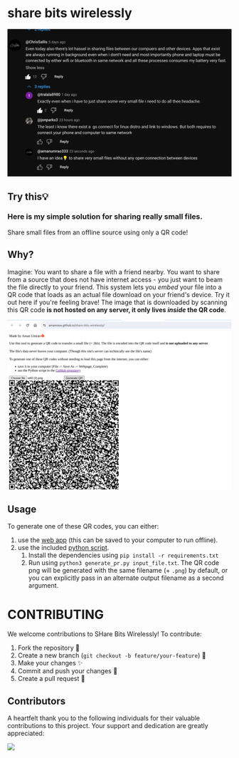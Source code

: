 # share bits wirelessly


![ss](/asset/Screenshot_2024-05-28_21-33-01.jpg)
## Try this💡
### Here is my simple solution for sharing really small files. 

Share small files from an offline source using only a QR code!

## Why?

Imagine: You want to share a file with a friend nearby. You want to share from a source that does not have internet access - you just want to beam the file directly to your friend. This system lets you _embed_ your file into a QR code that loads as an actual file download on your friend's device. Try it out here if you're feeling brave! The image that is downloaded by scanning this QR code **is not hosted on any server, it only lives _inside_ the QR code**.

![QR code with file embedded](/asset/thumb14.jpg)

## Usage

To generate one of these QR codes, you can either:
1. use the [web app](https://amanraox.github.io/share-bits-wirelessly/) (this can be saved to your computer to run offline).
2. use the included [python script](./generate_qr.py).
   1. Install the dependencies using `pip install -r requirements.txt`
   2. Run using `python3 generate_pr.py input_file.txt`. The QR code png will be generated with the same filename (+ `.png`) by default, or you can explicitly pass in an alternate output filename as a second argument.


  # CONTRIBUTING 

We welcome contributions to SHare Bits Wirelessly! To contribute:

1. Fork the repository 🍴
2. Create a new branch (`git checkout -b feature/your-feature`) 🌱
3. Make your changes ✨
4. Commit and push your changes 🚀
5. Create a pull request 🔄

## Contributors

A heartfelt thank you to the following individuals for their valuable contributions to this project. Your support and dedication are greatly appreciated:

<a href="https://github.com/amanraox/share-bits-wirelessly/graphs/contributors">
  <img src="https://contrib.rocks/image?repo=amanraox/share-bits-wirelessly" />
</a>

<br>
